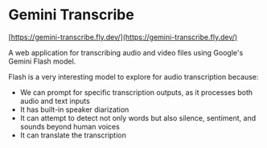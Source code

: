 # Gemini Transcribe

[https://gemini-transcribe.fly.dev/](https://gemini-transcribe.fly.dev/)

A web application for transcribing audio and video files using Google's Gemini Flash model.

Flash is a very interesting model to explore for audio transcription because:

- We can prompt for specific transcription outputs, as it processes both audio and text inputs
- It has built-in speaker diarization
- It can attempt to detect not only words but also silence, sentiment, and sounds beyond human voices
- It can translate the transcription
